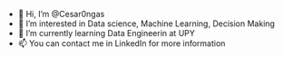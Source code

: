 - 👋 Hi, I’m @Cesar0ngas
- 👀 I’m interested in Data science, Machine Learning, Decision Making
- 🌱 I’m currently learning Data Engineerin at UPY
- 📫 You can contact me in LinkedIn for more information

<!---
Cesar0ngas/Cesar0ngas is a ✨ special ✨ repository because its `README.md` (this file) appears on your GitHub profile.
You can click the Preview link to take a look at your changes.
--->

